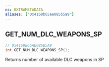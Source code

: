 ```yaml
---
ns: EXTRAMETADATA
aliases: ["0x4160b65ae085b5a9"]
---
```

## GET_NUM_DLC_WEAPONS_SP

```c
// 0x4160B65AE085B5A9
int GET_NUM_DLC_WEAPONS_SP();
```

Returns number of available DLC weapons in SP

